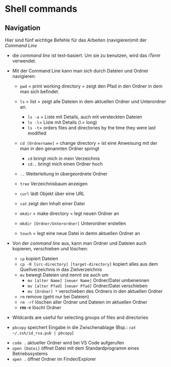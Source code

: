 # Shell commands 

## Navigation
Hier sind fünf wichtige Befehle für das Arbeiten (navigieren)mit der *Command Line*

* die *command line* ist text-basiert. Um sie zu benutzen, wird das *iTerm* verwendet.

* Mit der Command Line kann man sich durch Dateien und Ordner navigieren:

    * `pwd` = print working directory = zeigt den Pfad in den Ordner in dem man sich befindet.
    * `ls` = list = zeigt alle Dateien in dem aktuellen Ordner und Unterordner  an.
        * `ls -a` = Liste mit Details, auch mit versteckten Dateien
        * `ls -l`= Liste mit Details (`l`= long)
        * `ls -t`= orders files and directories by the time they were last modified

    * `cd [Ordnername]` = change directory = ist eine Anweisung mit der man in den genannten Ordner springt    
        * `cd` bringt mich in mein Verzeichnis
        * `cd..` bringt mich einen Ordner hoch

    * `..` Weiterleitung in übergeordnete Ordner
    * `tree` Verzeichnisbaum anzeigen
    * `curl` lädt Objekt über eine URL
    * `cat` zeigt den Inhalt einer Datei

          
    * `mkdir` = make directory = legt neuen Ordner an 
    * `mkdir [Ordner/Unterordner]` Unterordner erstellen
    * `touch` = legt eine neue Datei in demn aktuellen Ordner an

* Von der *command line* aus, kann man Ordner und Dateien auch kopieren, verschieben und löschen:
    * `cp` kopiert Dateien
    * `cp -R [src-directory] [target-directory]` kopiert alles aus dem Quellverzeichnis in das Zielverzeichnis
    * `mv` bewegt Dateien und nennt sie auch um
        * `mv [alter Name] [neuer Name]` Ordner/Datei umbenennen
        * `mv [alter Pfad] [neuer Pfad]` Ordner/Datei verschieben
        * `mv [Ordner] *` verschieben des Ordners in den aktuellen Ordner
    * `rm` remove (geht nur bei Dateien)
    * `rm -rf` löschen aller Ordner und Dateien im aktuellen Ordner
    * **rm -r** löscht Ordner
* Wildcards are useful for selecting groups of files and directories

- `pbcopy` speichert Eingabe in die Zwischenablage (Bsp.: `cat ~/.ssh/id_rsa.pub | pbcopy`)

* `code .` aktueller Ordner wird bei VS Code aufgerufen
* `open [Datei]` öffnet Datei mit dem Standardprogramm eines Betriebssystems
* `open .` öffnet Ordner im Finder/Explorer